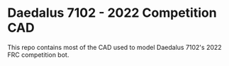 # Daedalus 7102 - 2022 Competition CAD 
This repo contains most of the CAD used to model Daedalus 7102's 2022 FRC competition bot. 
